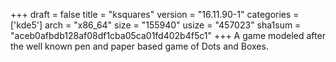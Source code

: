+++
draft = false
title = "ksquares"
version = "16.11.90-1"
categories = ['kde5']
arch = "x86_64"
size = "155940"
usize = "457023"
sha1sum = "aceb0afbdb128af08df1cba05ca01fd402b4f5c1"
+++
A game modeled after the well known pen and paper based game of Dots and Boxes.
